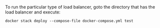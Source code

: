 To run the particular type of load balancer, goto the directory that has the load balancer and execute:

    docker stack deploy --compose-file docker-compose.yml test
